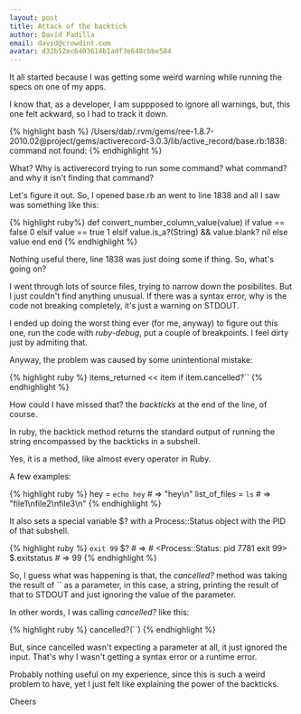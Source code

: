 ```yaml
---
layout: post
title: Attack of the backtick
author: David Padilla
email: david@crowdint.com
avatar: d32b52ec6403614b1adf3e648cbbe584
---
```


It all started because I was getting some weird warning while running
the specs on one of my apps.

I know that, as a developer, I am suppposed to ignore all warnings, but,
this one felt ackward, so I had to track it down.

{% highlight bash %}
/Users/dab/.rvm/gems/ree-1.8.7-2010.02@project/gems/activerecord-3.0.3/lib/active_record/base.rb:1838: command not found:
{% endhighlight %}

What? Why is activerecord trying to run some command? what command? and
why it isn't finding that command?

Let's figure it out. So, I opened base.rb an went to line 1838 and all I saw was
something like this:

{% highlight ruby%}
def convert_number_column_value(value)
  if value == false
    0
  elsif value == true
    1
  elsif value.is_a?(String) && value.blank?
    nil
  else
    value
  end
end
{% endhighlight %}

Nothing useful there, line 1838 was just doing some if thing. So, what's
going on?

I went through lots of source files, trying to narrow down the
posibilites. But I just couldn't find anything unusual. If there was a
syntax error, why is the code not breaking completely, it's just a
warning on STDOUT.

I ended up doing the worst thing ever (for me, anyway) to figure out this
one, run the code with *ruby-debug*, put a couple of breakpoints. I feel
dirty just by admiting that.

Anyway, the problem was caused by some unintentional mistake:

{% highlight ruby %}
items_returned << item if item.cancelled?``
{% endhighlight %}

How could I have missed that? the *backticks* at the end of the line, of
course.

In ruby, the backtick method returns the standard output of running the string encompassed
by the backticks in a subshell.

Yes, it is a method, like almost every operator in Ruby.

A few examples:

{% highlight ruby %}
hey = `echo hey` # => "hey\n"
list_of_files = `ls` # => "file1\nfile2\nfile3\n"
{% endhighlight %}

It also sets a special variable $? with a Process::Status object with
the PID of that subshell.

{% highlight ruby %}
`exit 99`
$?           #  => # <Process::Status: pid 7781 exit 99>
$.exitstatus #  => 99
{% endhighlight %}

So, I guess what was happening is that, the *cancelled?* method was
taking the result of `` as a parameter, in this case, a string, printing the result of that to
STDOUT and just ignoring the value of the parameter.

In other words, I was calling *cancelled?* like this:

{% highlight ruby %}
cancelled?(``)
{% endhighlight %}

But, since cancelled wasn't expecting a parameter at all, it just
ignored the input. That's why I wasn't getting a syntax error or a
runtime error.

Probably nothing useful on my experience, since this is such a weird
problem to have, yet I just felt like explaining the power of the backticks.

Cheers
